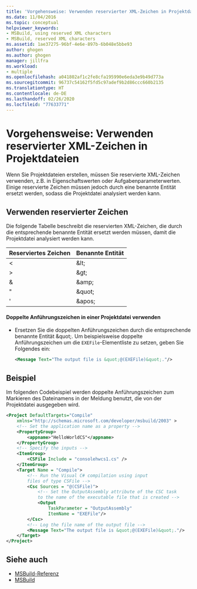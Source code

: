 ```yaml
---
title: 'Vorgehensweise: Verwenden reservierter XML-Zeichen in Projektdateien | Microsoft-Dokumentation'
ms.date: 11/04/2016
ms.topic: conceptual
helpviewer_keywords:
- MSBuild, using reserved XML characters
- MSBuild, reserved XML characters
ms.assetid: 1ae37275-96bf-4e6e-897b-6b048e5bbe93
author: ghogen
ms.author: ghogen
manager: jillfra
ms.workload:
- multiple
ms.openlocfilehash: a041802af1c2fe8cfa195990e6eda3e9b49d773a
ms.sourcegitcommit: 96737c54162f5fd5c97adef9b2d86ccc660b2135
ms.translationtype: HT
ms.contentlocale: de-DE
ms.lasthandoff: 02/26/2020
ms.locfileid: "77633771"
---
```

# <a name="how-to-use-reserved-xml-characters-in-project-files"></a>Vorgehensweise: Verwenden reservierter XML-Zeichen in Projektdateien

Wenn Sie Projektdateien erstellen, müssen Sie reservierte XML-Zeichen verwenden, z.B. in Eigenschaftswerten oder Aufgabenparameterwerten. Einige reservierte Zeichen müssen jedoch durch eine benannte Entität ersetzt werden, sodass die Projektdatei analysiert werden kann.

## <a name="use-reserved-characters"></a>Verwenden reservierter Zeichen

 Die folgende Tabelle beschreibt die reservierten XML-Zeichen, die durch die entsprechende benannte Entität ersetzt werden müssen, damit die Projektdatei analysiert werden kann.

|Reserviertes Zeichen|Benannte Entität|
|------------------------|------------------|
|\<|&amp;lt;|
|>|&amp;gt;|
|&|&amp;amp;|
|"|&amp;quot;|
|'|&amp;apos;|

#### <a name="to-use-double-quotes-in-a-project-file"></a>Doppelte Anführungszeichen in einer Projektdatei verwenden

- Ersetzen Sie die doppelten Anführungszeichen durch die entsprechende benannte Entität &amp;quot;. Um beispielsweise doppelte Anführungszeichen um die `EXEFile`-Elementliste zu setzen, geben Sie Folgendes ein:

    ```xml
    <Message Text="The output file is &quot;@(EXEFile)&quot;."/>
    ```

## <a name="example"></a>Beispiel

 Im folgenden Codebeispiel werden doppelte Anführungszeichen zum Markieren des Dateinamens in der Meldung benutzt, die von der Projektdatei ausgegeben wird.

```xml
<Project DefaultTargets="Compile"
    xmlns="http://schemas.microsoft.com/developer/msbuild/2003" >
    <!-- Set the application name as a property -->
    <PropertyGroup>
        <appname>"HelloWorldCS"</appname>
    </PropertyGroup>
    <!-- Specify the inputs -->
    <ItemGroup>
        <CSFile Include = "consolehwcs1.cs" />
    </ItemGroup>
    <Target Name = "Compile">
        <!-- Run the Visual C# compilation using input
        files of type CSFile -->
        <Csc Sources = "@(CSFile)">
            <!-- Set the OutputAssembly attribute of the CSC task
            to the name of the executable file that is created -->
            <Output
                TaskParameter = "OutputAssembly"
                ItemName = "EXEFile"/>
        </Csc>
        <!-- Log the file name of the output file -->
        <Message Text="The output file is &quot;@(EXEFile)&quot;."/>
    </Target>
</Project>
```

## <a name="see-also"></a>Siehe auch

- [MSBuild-Referenz](../msbuild/msbuild-reference.md)
- [MSBuild](../msbuild/msbuild.md)
